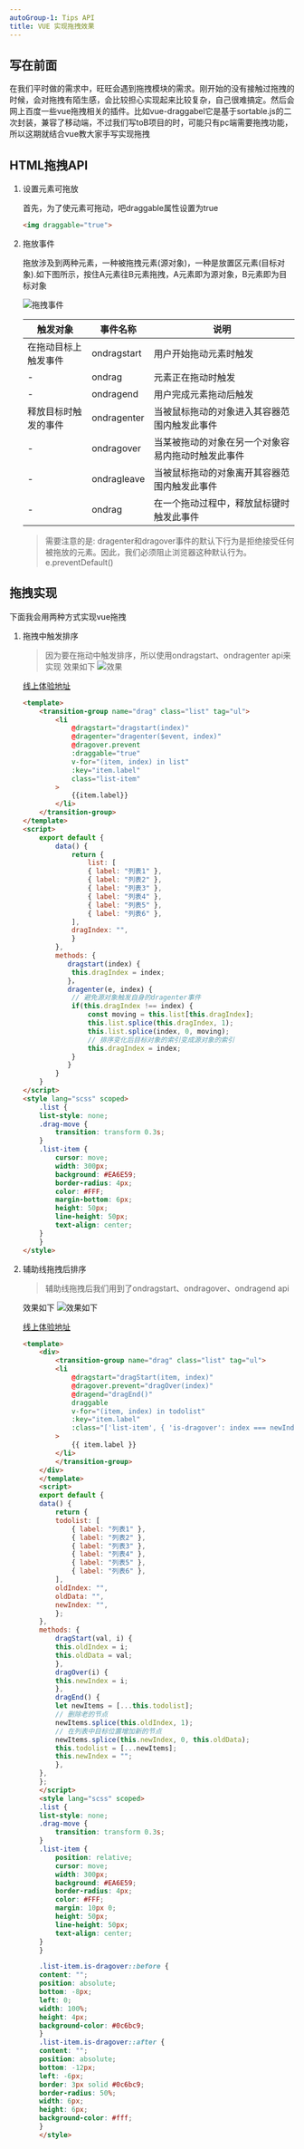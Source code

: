 ```yaml
---
autoGroup-1: Tips API
title: VUE 实现拖拽效果
---
```

## 写在前面
在我们平时做的需求中，旺旺会遇到拖拽模块的需求。刚开始的没有接触过拖拽的时候，会对拖拽有陌生感，会比较担心实现起来比较复杂，自己很难搞定。然后会网上百度一些vue拖拽相关的插件。比如vue-draggabel它是基于sortable.js的二次封装，兼容了移动端，不过我们写toB项目的时，可能只有pc端需要拖拽功能，所以这期就结合vue教大家手写实现拖拽

## HTML拖拽API
1. 设置元素可拖放

    首先，为了使元素可拖动，吧draggable属性设置为true
    ```html
    <img draggable="true">
    ```
2. 拖放事件

    拖放涉及到两种元素，一种被拖拽元素(源对象)，一种是放置区元素(目标对象).如下图所示，按住A元素往B元素拖拽，A元素即为源对象，B元素即为目标对象

    ![拖拽事件](./images/50de9e4228e14741990d17a32bf33f52.png)

    触发对象|事件名称|说明
    ---|---|---
    在拖动目标上触发事件|ondragstart | 用户开始拖动元素时触发
    - | ondrag | 元素正在拖动时触发
    - | ondragend | 用户完成元素拖动后触发
    释放目标时触发的事件| ondragenter | 当被鼠标拖动的对象进入其容器范围内触发此事件
    - | ondragover | 当某被拖动的对象在另一个对象容易内拖动时触发此事件
    - | ondragleave | 当被鼠标拖动的对象离开其容器范围内触发此事件
    - | ondrag | 在一个拖动过程中，释放鼠标键时触发此事件

    > 需要注意的是: dragenter和dragover事件的默认下行为是拒绝接受任何被拖放的元素。因此，我们必须阻止浏览器这种默认行为。e.preventDefault()

## 拖拽实现
下面我会用两种方式实现vue拖拽
1. 拖拽中触发排序

    > 因为要在拖动中触发排序，所以使用ondragstart、ondragenter api来实现
    效果如下
    ![效果](./images/129400b74a8049f9999eea3f2744c92a.png)

    [线上体验地址](https://codesandbox.io/s/w53ds7?file=/src/App.vue)
    ```html
    <template>
        <transition-group name="drag" class="list" tag="ul">
            <li
                @dragstart="dragstart(index)"
                @dragenter="dragenter($event, index)"
                @dragover.prevent
                :draggable="true"
                v-for="(item, index) in list"
                :key="item.label"
                class="list-item"
            >
                {{item.label}}
            </li>
        </transition-group>
    </template>
    <script>
        export default {
            data() {
                return {
                    list: [
                    { label: "列表1" },
                    { label: "列表2" },
                    { label: "列表3" },
                    { label: "列表4" },
                    { label: "列表5" },
                    { label: "列表6" },
                ],
                dragIndex: "",
                }
            },
            methods: {
               dragstart(index) {
                this.dragIndex = index;
               }，
               dragenter(e, index) {
                // 避免源对象触发自身的dragenter事件
                if(this.dragIndex !== index) {
                    const moving = this.list[this.dragIndex];
                    this.list.splice(this.dragIndex, 1);
                    this.list.splice(index, 0, moving);
                    // 排序变化后目标对象的索引变成源对象的索引
                    this.dragIndex = index;
                }
               }
            }
        }
    </script>
    <style lang="scss" scoped>
        .list {
        list-style: none;
        .drag-move {
            transition: transform 0.3s;
        }
        .list-item {
            cursor: move;
            width: 300px;
            background: #EA6E59;
            border-radius: 4px;
            color: #FFF;
            margin-bottom: 6px;
            height: 50px;
            line-height: 50px;
            text-align: center;
        }
        }
    </style>
    ```
2. 辅助线拖拽后排序

    > 辅助线拖拽后我们用到了ondragstart、ondragover、ondragend api

    效果如下
    ![效果如下](./images/0437b47c43624d53bad2fff2c4df40f2.png)

    [线上体验地址](https://codesandbox.io/s/condescending-butterfly-enjqpr?file=/src/App.vue)
    ```html
    <template>
        <div>
            <transition-group name="drag" class="list" tag="ul">
            <li
                @dragstart="dragStart(item, index)"
                @dragover.prevent="dragOver(index)"
                @dragend="dragEnd()"
                draggable
                v-for="(item, index) in todolist"
                :key="item.label"
                :class="['list-item', { 'is-dragover': index === newIndex }]"
            >
                {{ item.label }}
            </li>
            </transition-group>
        </div>
        </template>
        <script>
        export default {
        data() {
            return {
            todolist: [
                { label: "列表1" },
                { label: "列表2" },
                { label: "列表3" },
                { label: "列表4" },
                { label: "列表5" },
                { label: "列表6" },
            ],
            oldIndex: "",
            oldData: "",
            newIndex: "",
            };
        },
        methods: {
            dragStart(val, i) {
            this.oldIndex = i;
            this.oldData = val;
            },
            dragOver(i) {
            this.newIndex = i;
            },
            dragEnd() {
            let newItems = [...this.todolist];
            // 删除老的节点
            newItems.splice(this.oldIndex, 1);
            // 在列表中目标位置增加新的节点
            newItems.splice(this.newIndex, 0, this.oldData);
            this.todolist = [...newItems];
            this.newIndex = "";
            },
        },
        };
        </script>
        <style lang="scss" scoped>
        .list {
        list-style: none;
        .drag-move {
            transition: transform 0.3s;
        }
        .list-item {
            position: relative;
            cursor: move;
            width: 300px;
            background: #EA6E59;
            border-radius: 4px;
            color: #FFF;
            margin: 10px 0;
            height: 50px;
            line-height: 50px;
            text-align: center;
        }
        }

        .list-item.is-dragover::before {
        content: "";
        position: absolute;
        bottom: -8px;
        left: 0;
        width: 100%;
        height: 4px;
        background-color: #0c6bc9;
        }
        .list-item.is-dragover::after {
        content: "";
        position: absolute;
        bottom: -12px;
        left: -6px;
        border: 3px solid #0c6bc9;
        border-radius: 50%;
        width: 6px;
        height: 6px;
        background-color: #fff;
        }
        </style>
    ```


